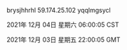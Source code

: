 brysjhhrhl 59.174.25.102 yqqlmgsycl

2021年 12月 04日 星期六 06:00:05 CST

2021年 12月 03日 星期五 22:00:05 GMT
